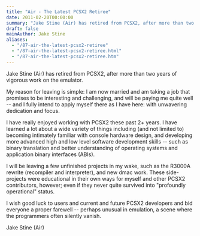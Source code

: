 ```yaml
---
title: "Air - The Latest PCSX2 Retiree"
date: 2011-02-20T00:00:00
summary: "Jake Stine (Air) has retired from PCSX2, after more than two years of vigorous work on the emulator."
draft: false
mainAuthor: Jake Stine
aliases:
  - "/87-air-the-latest-pcsx2-retiree"
  - "/87-air-the-latest-pcsx2-retiree.html"
  - "/87-air-the-latest-pcsx2-retiree.htm"
---
```


Jake Stine (Air) has retired from PCSX2, after more than two years of vigorous work on the emulator.

My reason for leaving is simple: I am now married and am taking a job
that promises to be interesting and challenging, and will be paying me
quite well -- and I fully intend to apply myself there as I have here:
with unwavering dedication and focus.

I have really enjoyed working with PCSX2 these past 2+ years. I have
learned a lot about a wide variety of things including (and not limited
to) becoming intimately familiar with console hardware design, and
developing more advanced high and low level software development skills
-- such as binary translation and better understanding of operating
systems and application binary interfaces (ABIs).

I will be leaving a few unfinished projects in my wake, such as the
R3000A rewrite (recompiler and interpreter), and new dmac work. These
side-projects were educational in their own ways for myself and other
PCSX2 contributors, however; even if they never quite survived into
"profoundly operational" status.


I wish good luck to users and current and future PCSX2 developers and
bid everyone a proper farewell -- perhaps unusual in emulation, a scene
where the programmers often silently vanish.

Jake Stine (Air)
